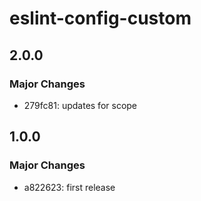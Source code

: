 # eslint-config-custom

## 2.0.0

### Major Changes

- 279fc81: updates for scope

## 1.0.0

### Major Changes

- a822623: first release
